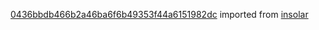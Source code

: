 [0436bbdb466b2a46ba6f6b49353f44a6151982dc](https://github.com/insolar/insolar/commit/0436bbdb466b2a46ba6f6b49353f44a6151982dc) imported from [insolar](https://github.com/insolar/insolar)
